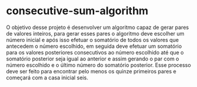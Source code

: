 # consecutive-sum-algorithm
O objetivo desse projeto é desenvolver um algoritmo capaz de gerar pares de valores inteiros, para gerar esses pares o algoritmo deve escolher um número inicial e após isso efetuar o somatório de todos os valores que antecedem o número escolhido, em seguida deve efetuar um somatório para os valores posteriores consecutivos ao número escolhido até que o somatório posterior seja igual ao anterior e assim gerando o par com o número escolhido e o último número do somatório posterior. Esse processo deve ser feito para encontrar pelo menos os quinze primeiros pares e começará com a casa inicial seis.
